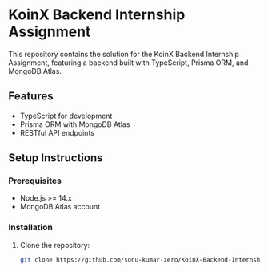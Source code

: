 # KoinX Backend Internship Assignment

This repository contains the solution for the KoinX Backend Internship Assignment, featuring a backend built with TypeScript, Prisma ORM, and MongoDB Atlas.

## Features

- TypeScript for development
- Prisma ORM with MongoDB Atlas
- RESTful API endpoints

## Setup Instructions

### Prerequisites

- Node.js >= 14.x
- MongoDB Atlas account

### Installation

1. Clone the repository:
   ```bash
   git clone https://github.com/sonu-kumar-zero/KoinX-Backend-Internship-Assignment.git
   ```
